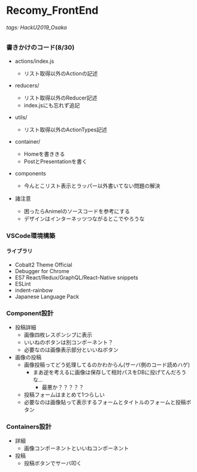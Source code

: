 # Recomy_FrontEnd
###### tags: HackU2019_Osaka

### 書きかけのコード(8/30)
- actions/index.js
    - リスト取得以外のActionの記述
- reducers/
    - リスト取得以外のReducer記述
    - index.jsにも忘れず追記
- utils/
    - リスト取得以外のActionTypes記述
- container/
    - Homeを書ききる
    - PostとPresentationを書く
- components
    - 今んとこリスト表示とラッパー以外書いてない問題の解決

- 諸注意
    - 困ったらAnimelのソースコードを参考にする
    - デザインはインターネッツつながるとこでやろうな

### VSCode環境構築
#### ライブラリ
- Cobalt2 Theme Official
- Debugger for Chrome
- ES7 React/Redux/GraphQL/React-Native snippets
- ESLint
- indent-rainbow
- Japanese Language Pack

### Component設計
- 投稿詳細
    - 画像四枚レスポンシブに表示
    - いいねのボタンは別コンポーネント？
    - 必要なのは画像表示部分といいねボタン
- 画像の投稿
    - 画像投稿ってどう処理してるのかわからん(サーバ側のコード読めハゲ)
        - まあ逆を考えるに画像は保存して相対パスをDBに投げてんだろうな…
            - 最悪か？？？？？
    - 投稿フォームはまとめて1つらしい
    - 必要なのは画像貼って表示するフォームとタイトルのフォームと投稿ボタン

### Containers設計
- 詳細
    - 画像コンポーネントといいねコンポーネント
- 投稿
    - 投稿ボタンでサーバ叩く